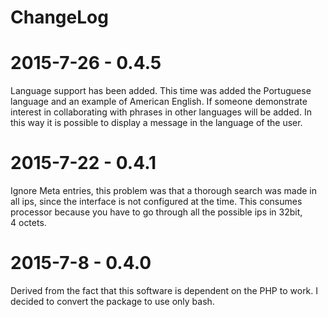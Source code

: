 # ChangeLog

# 2015-7-26 - 0.4.5

Language support has been added. This time was added the Portuguese
language and an example of American English.
If someone demonstrate interest in collaborating with phrases in other
languages will be added.
In this way it is possible to display a message in the language of the user.

# 2015-7-22 - 0.4.1
                                                         
 Ignore Meta entries, this problem was that a thorough search was made in  
 all ips, since the interface is not configured at the time. This consumes 
 processor because you have to go through all the possible ips in 32bit,   
 4 octets.

# 2015-7-8 - 0.4.0
                                                          
Derived from the fact that this software is dependent on the PHP to work. 
I decided to convert the package to use only bash. 
                                                                                        
